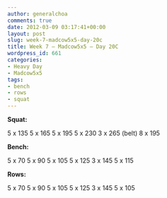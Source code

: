 ```yaml
---
author: generalchoa
comments: true
date: 2012-03-09 03:17:41+00:00
layout: post
slug: week-7-madcow5x5-day-20c
title: Week 7 – Madcow5x5 – Day 20C
wordpress_id: 661
categories:
- Heavy Day
- Madcow5x5
tags:
- bench
- rows
- squat
---
```


**Squat:**

5 x 135
5 x 165
5 x 195
5 x 230
3 x 265 (belt)
8 x 195

**Bench:**

5 x 70
5 x 90
5 x 105
5 x 125
3 x 145
5 x 115

**Rows:**

5 x 70
5 x 90
5 x 105
5 x 125
3 x 145
5 x 105
